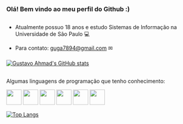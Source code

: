 ### Olá! Bem vindo ao meu perfil do Github :)

##

* Atualmente possuo 18 anos e estudo Sistemas de Informação na Universidade de São Paulo 💻

* Para contato: guga7894@gmail.com ✉

###

[![Gustavo Ahmad's GitHub stats](https://github-readme-stats.vercel.app/api?username=guga7895&show_icons=true&theme=dracula)](https://github.com/anuraghazra/github-readme-stats)

##

Algumas linguagens de programação que tenho conhecimento:
<div>
  <img height="40px" width="40px" src="https://cdn.jsdelivr.net/gh/devicons/devicon/icons/react/react-original.svg" />
  <img height="40px" width="40px" src="https://cdn.jsdelivr.net/gh/devicons/devicon/icons/c/c-original.svg" />
  <img height="40px" width="40px" src="https://cdn.jsdelivr.net/gh/devicons/devicon/icons/java/java-original.svg" />
  <img height="40px" width="40px" src="https://cdn.jsdelivr.net/gh/devicons/devicon/icons/javascript/javascript-original.svg" />    
  <img height="40px" width="40px" src="https://cdn.jsdelivr.net/gh/devicons/devicon/icons/html5/html5-original.svg" />
  <img height="40px" width="40px" src="https://cdn.jsdelivr.net/gh/devicons/devicon/icons/css3/css3-original.svg" />
</div>

[![Top Langs](https://github-readme-stats.vercel.app/api/top-langs/?username=guga7895&layout=compact)](https://github.com/anuraghazra/github-readme-stats)

##
<!--
**guga7895/guga7895** is a ✨ _special_ ✨ repository because its `README.md` (this file) appears on your GitHub profile.

Here are some ideas to get you started:

- 🔭 I’m currently working on ...
- 🌱 I’m currently learning ...
- 👯 I’m looking to collaborate on ...
- 🤔 I’m looking for help with ...
- 💬 Ask me about ...
- 📫 How to reach me: ...
- 😄 Pronouns: ...
- ⚡ Fun fact: ...
-->
